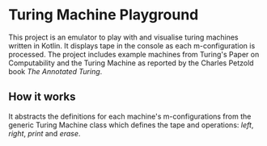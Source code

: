 # Turing Machine Playground
This project is an emulator to play with and visualise turing machines written in Kotlin.
It displays tape in the console as each m-configuration is processed.
The project includes example machines from Turing's Paper on Computability and the Turing Machine as reported by the Charles Petzold book *The Annotated Turing*.
## How it works
It abstracts the definitions for each machine's m-configurations from the generic Turing Machine class which defines the tape and operations: *left*, *right*, *print* and *erase*. 
